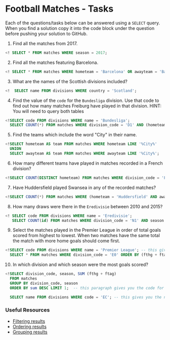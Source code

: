 # Football Matches - Tasks

Each of the questions/tasks below can be answered using a `SELECT` query. When you find a solution copy it into the code block under the question before pushing your solution to GitHub.

1) Find all the matches from 2017.

```sql
<! SELECT * FROM matches WHERE season = 2017;  


```

2) Find all the matches featuring Barcelona.

```sql
<! SELECT * FROM matches WHERE hometeam = 'Barcelona' OR awayteam = 'Barcelona'; 


```

3) What are the names of the Scottish divisions included?

```sql
<!  SELECT name FROM divisions WHERE country = 'Scotland'; 


```

4) Find the value of the `code` for the `Bundesliga` division. Use that code to find out how many matches Freiburg have played in that division. HINT: You will need to query both tables

```sql
<!SELECT code FROM divisions WHERE name = 'Bundesliga';
  SELECT COUNT(*) FROM matches WHERE division_code = 'D1' AND (hometeam = 'Freiburg' OR awayteam = 'Freiburg'); 


```

5) Find the teams which include the word "City" in their name. 

```sql
<!SELECT hometeam AS team FROM matches WHERE hometeam LIKE '%City%'
  UNION 
  SELECT awayteam AS team FROM matches WHERE awayteam LIKE '%City%'; 


```

6) How many different teams have played in matches recorded in a French division?

```sql
<!SELECT COUNT(DISTINCT hometeam) FROM matches WHERE division_code = 'F1' OR division_code = 'F2';


```

7) Have Huddersfield played Swansea in any of the recorded matches?

```sql
<!SELECT COUNT(*) FROM matches WHERE (hometeam = 'Huddersfield' AND awayteam = 'Swansea') OR (hometeam = 'Swansea' AND awayteam = 'Huddersfield'); 


```

8) How many draws were there in the `Eredivisie` between 2010 and 2015?

```sql
<! SELECT code FROM divisions WHERE name = 'Eredivisie';
   SELECT COUNT(id) FROM matches WHERE division_code = 'N1' AND season BETWEEN 2010 AND 2015 AND ftr = 'D';


```

9) Select the matches played in the Premier League in order of total goals scored from highest to lowest. When two matches have the same total the match with more home goals should come first.

```sql
<!SELECT code FROM divisions WHERE name = 'Premier League'; -- this gives us the code 'E0'
  SELECT * FROM matches WHERE division_code = 'E0' ORDER BY (fthg + ftag) DESC, fthg DESC; 

```

10) In which division and which season were the most goals scored?

```sql
<!SELECT division_code, season, SUM (fthg + ftag)
  FROM matches
  GROUP BY division_code, season
  ORDER BY sum DESC LIMIT 1;  -- this paragraph gives you the code for the division and season in which the most goals were scored

  SELECT name FROM divisions WHERE code = 'EC'; -- this gives you the name of the division code for 'EC' 


```

### Useful Resources

- [Filtering results](https://www.w3schools.com/sql/sql_where.asp)
- [Ordering results](https://www.w3schools.com/sql/sql_orderby.asp)
- [Grouping results](https://www.w3schools.com/sql/sql_groupby.asp)